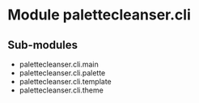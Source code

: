 Module palettecleanser.cli
==========================

Sub-modules
-----------
* palettecleanser.cli.main
* palettecleanser.cli.palette
* palettecleanser.cli.template
* palettecleanser.cli.theme